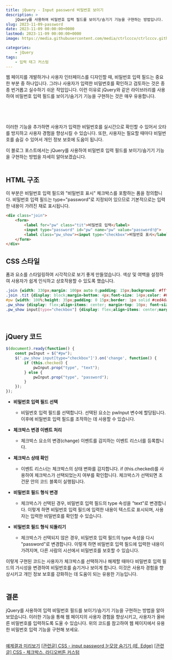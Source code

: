 ```yaml
---
title: jQuery - Input password 비밀번호 보이기
description: >  
    jQuery를 사용하여 비밀번호 입력 필드를 보이기/숨기기 기능을 구현하는 방법입니다.
slug: 2023-11-09-password
date: 2023-11-09 00:00:00+0000
lastmod: 2023-11-09 00:00:00+0000
image: https://media.githubusercontent.com/media/ctrlcccv/ctrlcccv.github.io/master/assets/img/post/2023-11-09-password.webp

categories:
    - jQuery
tags:
    - 입력 태그 커스텀
---
```

웹 페이지를 개발하거나 사용자 인터페이스를 디자인할 때, 비밀번호 입력 필드는 중요한 부분 중 하나입니다. 그러나 사용자가 입력한 비밀번호를 확인하고 검토하는 것은 종종 번거롭고 실수하기 쉬운 작업입니다. 이런 이유로 jQuery와 같은 라이브러리를 사용하여 비밀번호 입력 필드를 보이기/숨기기 기능을 구현하는 것은 매우 유용합니다.  

<br>

<ins class="adsbygoogle"
     style="display:block; text-align:center;"
     data-ad-layout="in-article"
     data-ad-format="fluid"
     data-ad-client="ca-pub-8535540836842352"
     data-ad-slot="2974559225"></ins>
<script>
     (adsbygoogle = window.adsbygoogle || []).push({});
</script>

<br>

이러한 기능을 추가하면 사용자가 입력한 비밀번호를 실시간으로 확인할 수 있어서 오타를 방지하고 사용자 경험을 향상시킬 수 있습니다. 또한, 사용자는 필요할 때마다 비밀번호를 숨길 수 있어서 개인 정보 보호에 도움이 됩니다.  

이 블로그 포스트에서는 jQuery를 사용하여 비밀번호 입력 필드를 보이기/숨기기 기능을 구현하는 방법을 자세히 알아보겠습니다.  
<br>

## HTML 구조
이 부분은 비밀번호 입력 필드와 "비밀번호 표시" 체크박스를 포함하는 폼을 정의합니다. 비밀번호 입력 필드는 type="password"로 지정되어 있으므로 기본적으로는 입력한 내용이 가려진 채로 표시됩니다.  
```html
<div class="join">
    <form>
        <label for="pw" class="tit">비밀번호 입력</label>
        <input type="password" id="pw" name="pw" value="password!@">
        <label class="pw_show"><input type="checkbox">비밀번호 표시</label>
    </form>
</div>
```

## CSS 스타일
폼과 요소를 스타일링하여 시각적으로 보기 좋게 만들었습니다. 색상 및 여백을 설정하여 사용자가 쉽게 인식하고 상호작용할 수 있도록 했습니다.  
```css
.join {width: 330px;margin: 100px auto 0;padding: 15px;background: #fff;border: 1px solid #ddd;border-radius:4px;}
.join .tit {display: block;margin-bottom: 4px;font-size: 14px;color: #000;}
#pw {width: 100%;height: 35px;padding: 0 15px;border: 1px solid #ced4da;border-radius:4px;font-size: 14px;color: #000;} 
.pw_show {display: flex;align-items: center; margin-top: 10px; font-size: 12px;}
.pw_show input[type="checkbox"] {display: flex;align-items: center;margin-right: 5px;font-size: 12px; }
```



<ins class="adsbygoogle"
     style="display:block; text-align:center;"
     data-ad-layout="in-article"
     data-ad-format="fluid"
     data-ad-client="ca-pub-8535540836842352"
     data-ad-slot="2974559225"></ins>
<script>
     (adsbygoogle = window.adsbygoogle || []).push({});
</script>

<br>

## jQuery 코드
```js
$(document).ready(function() {
    const pwInput = $("#pw");
    $('.pw_show input[type="checkbox"]').on('change', function() {
        if (this.checked) {
            pwInput.prop("type", "text");
        } else {
            pwInput.prop("type", "password");
        }
    });
});
```

* **비밀번호 입력 필드 선택**  
  * 비밀번호 입력 필드를 선택합니다. 선택된 요소는 pwInput 변수에 할당됩니다. 이후에 비밀번호 입력 필드를 조작하는 데 사용할 수 있습니다.

* **체크박스 변경 이벤트 처리**  
  * 체크박스 요소의 변경(change) 이벤트를 감지하는 이벤트 리스너를 등록합니다.

* **체크박스 상태 확인**  
  * 이벤트 리스너는 체크박스의 상태 변화를 감지합니다. if (this.checked)를 사용하여 체크박스가 선택되었는지 여부를 확인합니다. 체크박스가 선택되면 조건문 안의 코드 블록이 실행됩니다.

* **비밀번호 필드 형식 변경**  
  * 체크박스가 선택된 경우, 비밀번호 입력 필드의 type 속성을 "text"로 변경합니다. 이렇게 하면 비밀번호 입력 필드에 입력한 내용이 텍스트로 표시되며, 사용자는 입력한 비밀번호를 확인할 수 있습니다.

* **비밀번호 필드 형식 되돌리기**
  * 체크박스가 선택되지 않은 경우, 비밀번호 입력 필드의 type 속성을 다시 "password"로 변경합니다. 이렇게 하면 비밀번호 입력 필드에 입력한 내용이 가려지며, 다른 사람의 시선에서 비밀번호를 보호할 수 있습니다.

이렇게 구현된 코드는 사용자가 체크박스를 선택하거나 해제할 때마다 비밀번호 입력 필드의 가시성을 변경하여 비밀번호를 숨기거나 보이게 합니다. 이것은 사용자 경험을 향상시키고 개인 정보 보호를 강화하는 데 도움이 되는 유용한 기능입니다.  
<br>

## 결론
jQuery를 사용하여 입력 비밀번호 필드를 보이기/숨기기 기능을 구현하는 방법을 알아보았습니다. 이러한 기능을 통해 웹 페이지의 사용자 경험을 향상시키고, 사용자가 올바른 비밀번호를 입력하도록 도울 수 있습니다. 위의 코드를 참고하여 웹 페이지에서 유용한 비밀번호 입력 기능을 구현해 보세요.  
<br>

<div class="btn_wrap">
    <a target="_blank" href="/ctrlcccv-demo/2023-11-09-password/">예제결과 미리보기</a>
    <a href="/code/2023-11-08-password-eye/">[관련글] CSS - input password 눈모양 숨기기 (IE, Edge)</a>
    <a href="https://ctrlcccv.github.io/code/2023-11-13-checkbox-custom/">[관련글] CSS - 체크박스, 라디오버튼 커스텀</a>
</div>